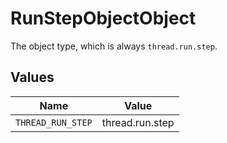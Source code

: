 # RunStepObjectObject

The object type, which is always `thread.run.step`.


## Values

| Name              | Value             |
| ----------------- | ----------------- |
| `THREAD_RUN_STEP` | thread.run.step   |
